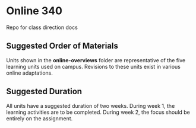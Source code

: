# Online 340
Repo for class direction docs

## Suggested Order of Materials
Units shown in the **online-overviews** folder are representative of the five learning units used on campus. Revisions to these units exist in various online adaptations.

## Suggested Duration
All units have a suggested duration of two weeks. During week 1, the learning activities are to be completed. During week 2, the focus should be entirely on the assignment.

